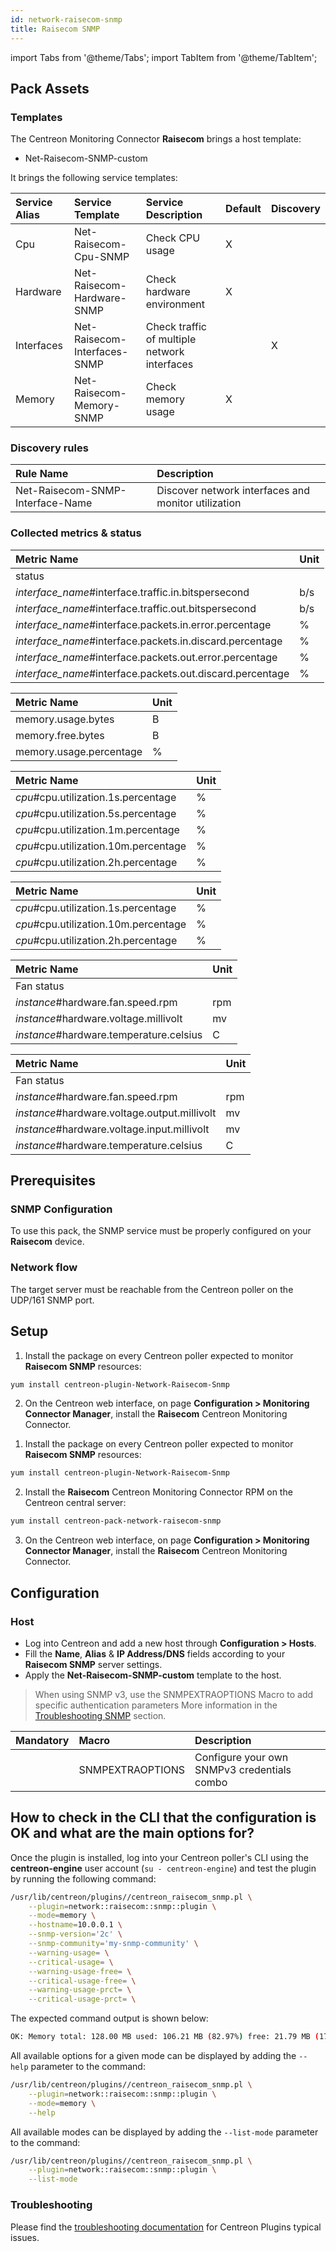 ```yaml
---
id: network-raisecom-snmp
title: Raisecom SNMP
---
```

import Tabs from '@theme/Tabs';
import TabItem from '@theme/TabItem';


## Pack Assets

### Templates

The Centreon Monitoring Connector **Raisecom** brings a host template:

* Net-Raisecom-SNMP-custom

It brings the following service templates:

| Service Alias | Service Template             | Service Description                                  | Default | Discovery |
|:--------------|:-----------------------------|:-----------------------------------------------------|:--------|:----------|
| Cpu           | Net-Raisecom-Cpu-SNMP        | Check CPU usage                                      | X       |           |
| Hardware      | Net-Raisecom-Hardware-SNMP   | Check hardware environment                           | X       |           |
| Interfaces    | Net-Raisecom-Interfaces-SNMP | Check traffic of multiple network interfaces         |         | X         |
| Memory        | Net-Raisecom-Memory-SNMP     | Check memory usage                                   | X       |           |

### Discovery rules

| Rule Name                        | Description                                         |
|:---------------------------------|:--------------------------------------------------- |
| Net-Raisecom-SNMP-Interface-Name | Discover network interfaces and monitor utilization |

### Collected metrics & status 

<Tabs groupId="sync">
<TabItem value="Interfaces" label="Interfaces">
  
| Metric Name                                               | Unit  | 
|:--------------------------------------------------------- |:------| 
| status                                                    |       |
| *interface_name*#interface.traffic.in.bitspersecond       | b/s   |
| *interface_name*#interface.traffic.out.bitspersecond      | b/s   |
| *interface_name*#interface.packets.in.error.percentage    | %     |
| *interface_name*#interface.packets.in.discard.percentage  | %     |
| *interface_name*#interface.packets.out.error.percentage   | %     |
| *interface_name*#interface.packets.out.discard.percentage | %     |


</TabItem>
<TabItem value="Memory" label="Memory">

| Metric Name             | Unit  |
|:------------------------|:------|
| memory.usage.bytes      | B     |
| memory.free.bytes       | B     |
| memory.usage.percentage | %     |

</TabItem>
</Tabs>

<Tabs groupId="sync">
<TabItem value="Cpu" label="Cpu">

| Metric Name                          | Unit  |
|:-------------------------------------|:------|
| *cpu*#cpu.utilization.1s.percentage  | %     |
| *cpu*#cpu.utilization.5s.percentage  | %     |
| *cpu*#cpu.utilization.1m.percentage  | %     |
| *cpu*#cpu.utilization.10m.percentage | %     |
| *cpu*#cpu.utilization.2h.percentage  | %     |


</TabItem>
<TabItem value="Cpu xPON" label="Cpu xPON">

| Metric Name                          | Unit  |
|:-------------------------------------|:------|
| *cpu*#cpu.utilization.1s.percentage  | %     |
| *cpu*#cpu.utilization.10m.percentage | %     |
| *cpu*#cpu.utilization.2h.percentage  | %     |

</TabItem>
</Tabs>

<Tabs groupId="sync">
<TabItem value="Hardware" label="Hardware">

| Metric Name                             | Unit  |
| :-------------------------------------- | :---- |
| Fan status                              |       |
| *instance*#hardware.fan.speed.rpm       | rpm   |
| *instance*#hardware.voltage.millivolt   | mv    |
| *instance*#hardware.temperature.celsius | C     |

</TabItem>

<TabItem value="Hardware xPON" label="Hardware xPON">

| Metric Name                                  | Unit  |
| :------------------------------------------- | :---- |
| Fan status                                   |       |
| *instance*#hardware.fan.speed.rpm            | rpm   |
| *instance*#hardware.voltage.output.millivolt | mv    |
| *instance*#hardware.voltage.input.millivolt  | mv    |
| *instance*#hardware.temperature.celsius      | C     |

</TabItem>
</Tabs>

## Prerequisites

### SNMP Configuration

To use this pack, the SNMP service must be properly configured on your **Raisecom** device.

### Network flow

The target server must be reachable from the Centreon poller on the UDP/161
SNMP port.

## Setup

<Tabs groupId="sync">
<TabItem value="Online License" label="Online License">

1. Install the package on every Centreon poller expected to monitor **Raisecom SNMP** resources:

```bash
yum install centreon-plugin-Network-Raisecom-Snmp
```

2. On the Centreon web interface, on page **Configuration > Monitoring Connector Manager**, install the **Raisecom** Centreon Monitoring Connector.

</TabItem>
<TabItem value="Offline License" label="Offline License">

1. Install the package on every Centreon poller expected to monitor **Raisecom SNMP** resources:

```bash
yum install centreon-plugin-Network-Raisecom-Snmp
```

2. Install the **Raisecom** Centreon Monitoring Connector RPM on the Centreon central server:

```bash
yum install centreon-pack-network-raisecom-snmp
```

3. On the Centreon web interface, on page **Configuration > Monitoring Connector Manager**, install the **Raisecom** Centreon Monitoring Connector.

</TabItem>
</Tabs>

## Configuration

### Host

* Log into Centreon and add a new host through **Configuration > Hosts**.
* Fill the **Name**, **Alias** & **IP Address/DNS** fields according to your **Raisecom SNMP** server settings.
* Apply the **Net-Raisecom-SNMP-custom** template to the host.

> When using SNMP v3, use the SNMPEXTRAOPTIONS Macro to add specific authentication parameters 
> More information in the [Troubleshooting SNMP](../getting-started/how-to-guides/troubleshooting-plugins.md#snmpv3-options-mapping) section.

| Mandatory   | Macro            | Description                                  |
|:------------|:-----------------|:---------------------------------------------|
|             | SNMPEXTRAOPTIONS | Configure your own SNMPv3 credentials combo  |

## How to check in the CLI that the configuration is OK and what are the main options for?

Once the plugin is installed, log into your Centreon poller's CLI using the
**centreon-engine** user account (`su - centreon-engine`) and test the plugin by
running the following command:

```bash
/usr/lib/centreon/plugins//centreon_raisecom_snmp.pl \
    --plugin=network::raisecom::snmp::plugin \
    --mode=memory \
    --hostname=10.0.0.1 \
    --snmp-version='2c' \
    --snmp-community='my-snmp-community' \
    --warning-usage= \
    --critical-usage= \
    --warning-usage-free= \
    --critical-usage-free= \
    --warning-usage-prct= \
    --critical-usage-prct= \
```

The expected command output is shown below:

```bash
OK: Memory total: 128.00 MB used: 106.21 MB (82.97%) free: 21.79 MB (17.03%) | 'memory.usage.bytes'=111366736B;;;0;134217728 'memory.free.bytes'=22850992B;;;0;134217728 'memory.usage.percentage'=82.97%;;;0;100
```

All available options for a given mode can be displayed by adding the
`--help` parameter to the command:

```bash
/usr/lib/centreon/plugins//centreon_raisecom_snmp.pl \
    --plugin=network::raisecom::snmp::plugin \
    --mode=memory \
    --help
```

All available modes can be displayed by adding the `--list-mode` parameter to
the command:

```bash
/usr/lib/centreon/plugins//centreon_raisecom_snmp.pl \
    --plugin=network::raisecom::snmp::plugin \
    --list-mode
```

### Troubleshooting

Please find the [troubleshooting documentation](../getting-started/how-to-guides/troubleshooting-plugins.md)
for Centreon Plugins typical issues.